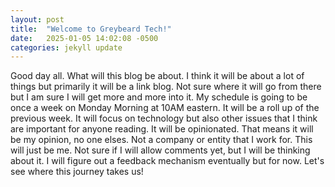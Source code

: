 ```yaml
---
layout: post
title:  "Welcome to Greybeard Tech!"
date:   2025-01-05 14:02:08 -0500
categories: jekyll update
---
```

Good day all.  What will this blog be about.  I think it will be about a lot of things but primarily it will be a link blog.  Not sure where it will go from there
but I am sure I will get more and more into it.  My schedule is going to be once a week on Monday Morning at 10AM eastern. It will be a roll up of the previous week.  It will focus on technology but also other issues that I think are important for anyone reading.  It will be opinionated.  That means it will be my opinion, no one elses. Not a company or entity that I work for.  This will just be me.  Not sure if I will allow comments yet, but I will be thinking about it. I will figure out a feedback mechanism eventually but for now.  Let's see where this journey takes us!